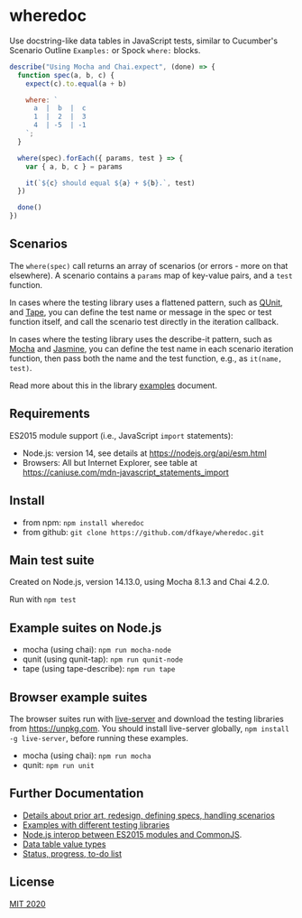 # wheredoc

Use docstring-like data tables in JavaScript tests, similar to Cucumber's Scenario Outline `Examples:` or Spock `where:` blocks.

```js
describe("Using Mocha and Chai.expect", (done) => {
  function spec(a, b, c) {
    expect(c).to.equal(a + b)

    where: `
      a  |  b  |  c
      1  |  2  |  3
      4  | -5  | -1
    `;
  }

  where(spec).forEach({ params, test } => {
    var { a, b, c } = params

    it(`${c} should equal ${a} + ${b}.`, test)
  })

  done()
})
```

## Scenarios

The `where(spec)` call returns an array of scenarios (or errors - more on that elsewhere). A scenario contains a `params` map of key-value pairs, and a `test` function.

In cases where the testing library uses a flattened pattern, such as [QUnit](https://qunitjs.com/), and [Tape](https://github.com/substack/tape), you can define the test name or message in the spec or test function itself, and call the scenario test directly in the iteration callback.

In cases where the testing library uses the describe-it pattern, such as [Mocha](https://mochajs.org/#bdd) and [Jasmine](https://jasmine.github.io/), you can define the test name in each scenario iteration function, then pass both the name and the test function, e.g., as `it(name, test)`.

Read more about this in the library [examples](/docs/examples.md) document.

## Requirements

ES2015 module support (i.e., JavaScript `import` statements):

+ Node.js: version 14, see details at https://nodejs.org/api/esm.html
+ Browsers: All but Internet Explorer, see table at https://caniuse.com/mdn-javascript_statements_import 

## Install

+ from npm: `npm install wheredoc`
+ from github: `git clone https://github.com/dfkaye/wheredoc.git`

## Main test suite

Created on Node.js, version 14.13.0, using Mocha 8.1.3 and Chai 4.2.0.

Run with `npm test`

## Example suites on Node.js

- mocha (using chai): `npm run mocha-node`
- qunit (using qunit-tap): `npm run qunit-node`
- tape (using tape-describe):  `npm run tape`

## Browser example suites

The browser suites run with [live-server](https://github.com/tapio/live-server) and download the testing libraries from https://unpkg.com. You should install live-server globally, `npm install -g live-server`, before running these examples.

- mocha (using chai): `npm run mocha`
- qunit:  `npm run unit`

## Further Documentation

+ [Details about prior art, redesign, defining specs, handling scenarios](/docs/details.md)
+ [Examples with different testing libraries](/docs/examples.md)
+ [Node.js interop between ES2015 modules and CommonJS](/docs/esm-cjs.md).
+ [Data table value types](/docs/values.md)
+ [Status, progress, to-do list](/docs/to-do.md)

## License

[MIT 2020](/LICENSE)
